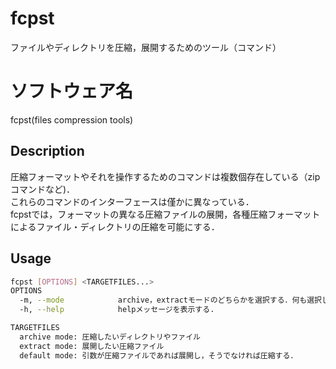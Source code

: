 # fcpst
ファイルやディレクトリを圧縮，展開するためのツール（コマンド）

# ソフトウェア名
fcpst(files compression tools)

## Description
圧縮フォーマットやそれを操作するためのコマンドは複数個存在している（zipコマンドなど)．  
これらのコマンドのインターフェースは僅かに異なっている．  
fcpstでは，フォーマットの異なる圧縮ファイルの展開，各種圧縮フォーマットによるファイル・ディレクトリの圧縮を可能にする．     

## Usage
```sh
fcpst [OPTIONS] <TARGETFILES...>
OPTIONS
  -m, --mode            archive，extractモードのどちらかを選択する．何も選択しなければdefaultモードで実行される．    
  -h, --help            helpメッセージを表示する.

TARGETFILES
  archive mode: 圧縮したいディレクトリやファイル  
  extract mode: 展開したい圧縮ファイル  
  default mode: 引数が圧縮ファイルであれば展開し，そうでなければ圧縮する．  

```
